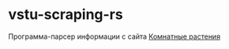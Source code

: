 # vstu-scraping-rs

Программа-парсер информации с сайта [Комнатные растения](https://komnatnie-rastenija.ru)
